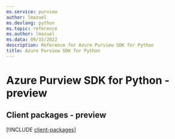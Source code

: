 ```yaml
---
ms.service: purview
author: lmazuel
ms.devlang: python
ms.topic: reference
ms.author: lmazuel
ms.data: 09/15/2022
description: Reference for Azure Purview SDK for Python
title: Azure Purview SDK for Python
---
```

# Azure Purview SDK for Python - preview

## Client packages - preview
[!INCLUDE [client-packages](purview-client-index.md)]